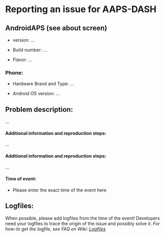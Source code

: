 # Reporting an issue for AAPS-DASH

## AndroidAPS (see about screen)

- version: ...

- Build number: ...

- Flavor: ...

### Phone:

- Hardware Brand and Type: ...

- Android OS version: ...

## Problem description:
...

#### Additional information and reproduction steps:
...

#### Additional information and reproduction steps:
...

#### Time of event:

- Please enter the exact time of the event here

## Logfiles:

When possible, please add logfiles from the time of the event!
Developers need your logfiles to trace the origin of the issue and possibly solve it.
_For how-to get the logfile, see FAQ on Wiki: [Logfiles](https://github.com/0pen-dash/AndroidAPS/wiki/2.-FAQ-&-Troubleshooting#logfiles)_